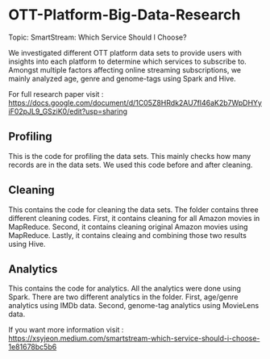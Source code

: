 # OTT-Platform-Big-Data-Research
Topic: SmartStream: Which Service Should I Choose?

We investigated different OTT platform data sets to provide users with insights into each platform to determine which services to subscribe to. Amongst multiple factors affecting online streaming subscriptions, we mainly analyzed age, genre and genome-tags using Spark and Hive.

For full research paper visit : https://docs.google.com/document/d/1C05Z8HRdk2AU7fl46aK2b7WpDHYyiF02pJL9_GSziK0/edit?usp=sharing 

## Profiling
This is the code for profiling the data sets. This mainly checks how many records are in the data sets. We used this code before and after cleaning. 

## Cleaning
This contains the code for cleaning the data sets. The folder contains three different cleaning codes. First, it contains cleaning for all Amazon movies in MapReduce. Second, it contains cleaning original Amazon movies using MapReduce. Lastly, it contains cleaing and combining those two results using Hive.

## Analytics
This contains the code for analytics. All the analytics were done using Spark. There are two different analytics in the folder. First, age/genre analytics using IMDb data. Second, genome-tag analytics using MovieLens data.


If you want more information visit : https://xsyjeon.medium.com/smartstream-which-service-should-i-choose-1e81678bc5b6 
